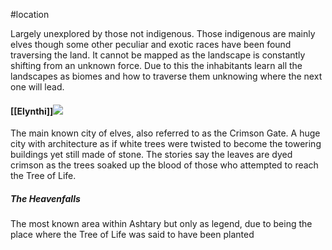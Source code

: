 #location 


Largely unexplored by those not indigenous. Those indigenous are mainly elves though some other peculiar and exotic races have been found traversing the land. It cannot be mapped as the landscape is constantly shifting from an unknown force. Due to this the inhabitants learn all the landscapes as biomes and how to traverse them unknowing where the next one will lead.


#### [[Elynthi]]![](https://lh5.googleusercontent.com/Ac6i2fGZFPMWpIMFVXT1Vi8K7h5YmOOD4f1KU8t4kGPa4d4kVSNA1WiY9sgGSTF6kDYCKAflDhUdBPQJ_QdbHiIEWPn86wqO90cFs7Zq6ruw-sUp5Fg3eXNrTh0AzjFxeZzoWL6zbSCk_GETUcnEIhg)

The main known city of elves, also referred to as the Crimson Gate. A huge city with architecture as if white trees were twisted to become the towering buildings yet still made of stone. The stories say the leaves are dyed crimson as the trees soaked up the blood of those who attempted to reach the Tree of Life.

##### The Heavenfalls

The most known area within Ashtary but only as legend, due to being the place where the Tree of Life was said to have been planted
  

  
  

